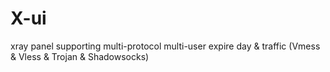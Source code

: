 # X-ui
xray panel supporting multi-protocol multi-user expire day &amp; traffic (Vmess &amp; Vless &amp; Trojan &amp; Shadowsocks)
